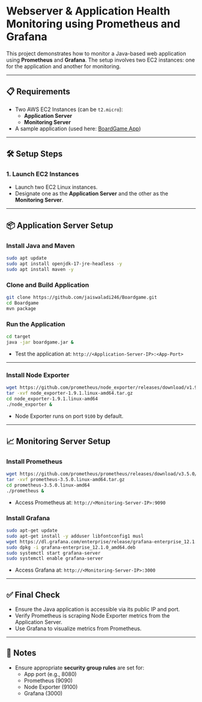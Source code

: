 # Webserver & Application Health Monitoring using Prometheus and Grafana

This project demonstrates how to monitor a Java-based web application using **Prometheus** and **Grafana**. The setup involves two EC2 instances: one for the application and another for monitoring.

---

## 📋 Requirements

- Two AWS EC2 Instances (can be `t2.micro`):
  - **Application Server**
  - **Monitoring Server**
- A sample application (used here: [BoardGame App](https://github.com/jaiswaladi246/Boardgame.git))

---

## 🛠️ Setup Steps

### 1. Launch EC2 Instances

- Launch two EC2 Linux instances.
- Designate one as the **Application Server** and the other as the **Monitoring Server**.

---

## 📦 Application Server Setup

### Install Java and Maven

```bash
sudo apt update
sudo apt install openjdk-17-jre-headless -y
sudo apt install maven -y
```

### Clone and Build Application

```bash
git clone https://github.com/jaiswaladi246/Boardgame.git
cd Boardgame
mvn package
```

### Run the Application

```bash
cd target
java -jar boardgame.jar &
```

- Test the application at: `http://<Application-Server-IP>:<App-Port>`

---

### Install Node Exporter

```bash
wget https://github.com/prometheus/node_exporter/releases/download/v1.9.1/node_exporter-1.9.1.linux-amd64.tar.gz
tar -xvf node_exporter-1.9.1.linux-amd64.tar.gz
cd node_exporter-1.9.1.linux-amd64
./node_exporter &
```

- Node Exporter runs on port `9100` by default.

---

## 📈 Monitoring Server Setup

### Install Prometheus

```bash
wget https://github.com/prometheus/prometheus/releases/download/v3.5.0/prometheus-3.5.0.linux-amd64.tar.gz
tar -xvf prometheus-3.5.0.linux-amd64.tar.gz
cd prometheus-3.5.0.linux-amd64
./prometheus &
```

- Access Prometheus at: `http://<Monitoring-Server-IP>:9090`

### Install Grafana

```bash
sudo apt-get update
sudo apt-get install -y adduser libfontconfig1 musl
wget https://dl.grafana.com/enterprise/release/grafana-enterprise_12.1.0_amd64.deb
sudo dpkg -i grafana-enterprise_12.1.0_amd64.deb
sudo systemctl start grafana-server
sudo systemctl enable grafana-server
```

- Access Grafana at: `http://<Monitoring-Server-IP>:3000`

---

## ✅ Final Check

- Ensure the Java application is accessible via its public IP and port.
- Verify Prometheus is scraping Node Exporter metrics from the Application Server.
- Use Grafana to visualize metrics from Prometheus.

---

## 📎 Notes

- Ensure appropriate **security group rules** are set for:
  - App port (e.g., 8080)
  - Prometheus (9090)
  - Node Exporter (9100)
  - Grafana (3000)

